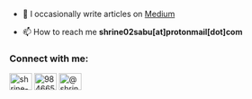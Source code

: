 - 📝 I occasionally write articles on [Medium](https://medium.com/@shrine02sabu)

- 📫 How to reach me **shrine02sabu[at]protonmail[dot]com**

<h3 align="left">Connect with me:</h3>
<p align="left">

<a href="https://linkedin.com/in/shrine-sabu" target="blank"><img align="center" src="https://raw.githubusercontent.com/rahuldkjain/github-profile-readme-generator/master/src/images/icons/Social/linked-in-alt.svg" alt="shrine-sabu" height="30" width="40" /></a>
<a href="https://stackoverflow.com/users/9846650/mad-lad" target="blank"><img align="center" src="https://raw.githubusercontent.com/rahuldkjain/github-profile-readme-generator/master/src/images/icons/Social/stack-overflow.svg" alt="9846650/mad-lad" height="30" width="40" /></a>
<a href="https://medium.com/@shrine02sabu" target="blank"><img align="center" src="https://raw.githubusercontent.com/rahuldkjain/github-profile-readme-generator/master/src/images/icons/Social/medium.svg" alt="@shrine02sabu" height="30" width="40" /></a>
</p>
